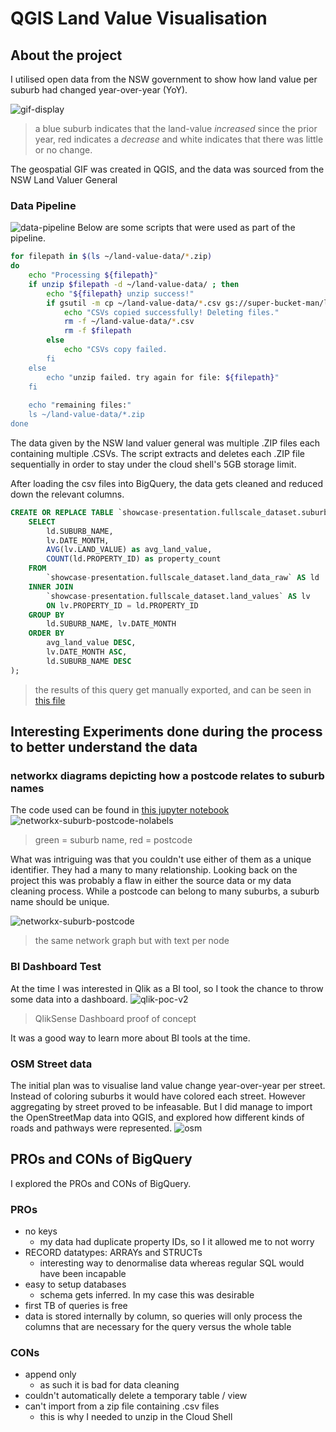 # QGIS Land Value Visualisation
## About the project
I utilised open data from the NSW government to show how land value per suburb had changed year-over-year (YoY). 

![gif-display](https://raw.githubusercontent.com/omgardner/qgis-land-value-code/master/images/QGIS-yoy-change-land-value.gif)
> a blue suburb indicates that the land-value *increased* since the prior year, red indicates a *decrease* and white indicates that there was little or no change.

The geospatial GIF was created in QGIS, and the data was sourced from the NSW Land Valuer General

### Data Pipeline
![data-pipeline](https://raw.githubusercontent.com/omgardner/qgis-land-value-code/master/images/final-data-pipeline.png)
Below are some scripts that were used as part of the pipeline.
```bash
for filepath in $(ls ~/land-value-data/*.zip)
do
	echo "Processing ${filepath}"
	if unzip $filepath -d ~/land-value-data/ ; then
		echo "${filepath} unzip success!"
		if gsutil -m cp ~/land-value-data/*.csv gs://super-bucket-man/land-value-data ; then
			echo "CSVs copied successfully! Deleting files."
            rm -f ~/land-value-data/*.csv
			rm -f $filepath
		else
			echo "CSVs copy failed.
		fi
	else
		echo "unzip failed. try again for file: ${filepath}"
	fi
	
	echo "remaining files:"
	ls ~/land-value-data/*.zip
done
```
The data given by the NSW land valuer general was multiple .ZIP files each containing multiple .CSVs. The script extracts and deletes each .ZIP file sequentially in order to stay under the cloud shell's 5GB storage limit.

After loading the csv files into BigQuery, the data gets cleaned and reduced down the relevant columns.
```sql
CREATE OR REPLACE TABLE `showcase-presentation.fullscale_dataset.suburb_aggregated_data` AS (
    SELECT
        ld.SUBURB_NAME, 
        lv.DATE_MONTH, 
        AVG(lv.LAND_VALUE) as avg_land_value,
        COUNT(ld.PROPERTY_ID) as property_count
    FROM 
        `showcase-presentation.fullscale_dataset.land_data_raw` AS ld
    INNER JOIN
        `showcase-presentation.fullscale_dataset.land_values` AS lv
        ON lv.PROPERTY_ID = ld.PROPERTY_ID
    GROUP BY
        ld.SUBURB_NAME, lv.DATE_MONTH
    ORDER BY 
        avg_land_value DESC, 
        lv.DATE_MONTH ASC, 
        ld.SUBURB_NAME DESC
);
```
> the results of this query get manually exported, and can be seen in [this file](https://github.com/omgardner/qgis-land-value-code/blob/master/data/results-suburb-aggregated-data.csv)

## Interesting Experiments done during the process to better understand the data
### networkx diagrams depicting how a postcode relates to suburb names
The code used can be found in [this jupyter notebook](https://github.com/omgardner/qgis-land-value-code/blob/master/notebooks/networkx-suburb-postcode-relationship.ipynb)
![networkx-suburb-postcode-nolabels](https://raw.githubusercontent.com/omgardner/qgis-land-value-code/master/images/suburb-postcode-nolabels-network.png)
> green = suburb name, red = postcode

What was intriguing was that you couldn't use either of them as a unique identifier. They had a many to many relationship. Looking back on the project this was probably a flaw in either the source data or my data cleaning process. While a postcode can belong to many suburbs, a suburb name should be unique.

![networkx-suburb-postcode](https://raw.githubusercontent.com/omgardner/qgis-land-value-code/master/images/suburb-postcode-network.png)
> the same network graph but with text per node

### BI Dashboard Test
At the time I was interested in Qlik as a BI tool, so I took the chance to throw some data into a dashboard.
![qlik-poc-v2](https://raw.githubusercontent.com/omgardner/qgis-land-value-code/master/images/qlik-dash.png)
> QlikSense Dashboard proof of concept

It was a good way to learn more about BI tools at the time. 

### OSM Street data
The initial plan was to visualise land value change year-over-year per street. Instead of coloring suburbs it would have colored each street. However aggregating by street proved to be infeasable. 
But I did manage to import the OpenStreetMap data into QGIS, and explored how different kinds of roads and pathways were represented.
![osm](https://raw.githubusercontent.com/omgardner/qgis-land-value-code/master/images/image42-1.png)

## PROs and CONs of BigQuery
I explored the PROs and CONs of BigQuery.
### PROs
- no keys
    - my data had duplicate property IDs, so I it allowed me to not worry
- RECORD datatypes: ARRAYs and STRUCTs
    - interesting way to denormalise data whereas regular SQL would have been incapable
- easy to setup databases
    - schema gets inferred. In my case this was desirable
- first TB of queries is free
- data is stored internally by column, so queries will only process the columns that are necessary for the query versus the whole table
### CONs
- append only
    - as such it is bad for data cleaning
- couldn't automatically delete a temporary table / view
- can't import from a zip file containing .csv files
    - this is why I needed to unzip in the Cloud Shell
